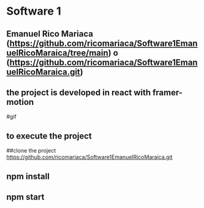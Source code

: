 # Software 1
## Emanuel Rico Mariaca (https://github.com/ricomariaca/Software1EmanuelRicoMaraica/tree/main) o (https://github.com/ricomariaca/Software1EmanuelRicoMaraica.git)
## the project is developed in react with framer-motion
#gif
## to execute the project 
##clone the project https://github.com/ricomariaca/Software1EmanuelRicoMaraica.git
## npm install
## npm start
